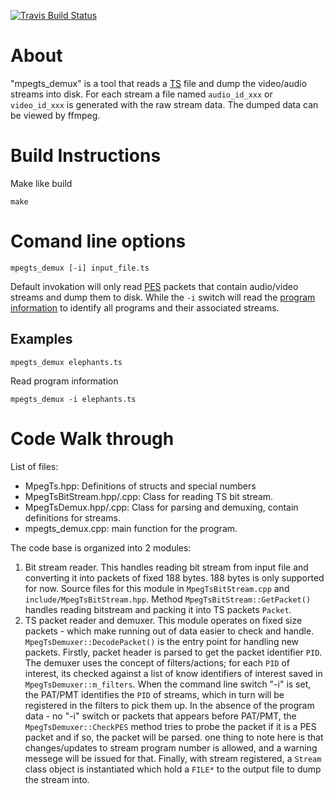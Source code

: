 [![Travis Build Status](https://travis-ci.org/mohamed-moanis/mpegts_demux.svg?branch=master)](https://travis-ci.org/mohamed-moanis/mpegts_demux)

# About
"mpegts_demux" is a tool that reads a [TS](https://en.wikipedia.org/wiki/MPEG_transport_stream) file and dump the video/audio streams into disk.
For each stream a file named ```audio_id_xxx``` or ```video_id_xxx``` is generated with the raw stream data.
The dumped data can be viewed by ffmpeg.

# Build Instructions
Make like build
```
make
```

# Comand line options
```
mpegts_demux [-i] input_file.ts
```

Default invokation will only read [PES](https://en.wikipedia.org/wiki/Packetized_elementary_stream) packets that contain audio/video streams and dump them to disk.
While the ```-i``` switch will read the [program information](https://en.wikipedia.org/wiki/Program-specific_information) to identify all programs and their associated streams.

## Examples
```
mpegts_demux elephants.ts
```
Read program information
```
mpegts_demux -i elephants.ts
```

# Code Walk through
List of files:
* MpegTs.hpp: Definitions of structs and special numbers
* MpegTsBitStream.hpp/.cpp: Class for reading TS bit stream.
* MpegTsDemux.hpp/.cpp: Class for parsing and demuxing, contain definitions for streams.
* mpegts_demux.cpp: main function for the program.

The code base is organized into 2 modules:
1. Bit stream reader.
   This handles reading bit stream from input file and converting it into packets of fixed 188 bytes. 188 bytes is only supported for now. Source files for this module in ```MpegTsBitStream.cpp``` and ```include/MpegTsBitStream.hpp```.
   Method ```MpegTsBitStream::GetPacket()``` handles reading bitstream and packing it into TS packets ```Packet```.
2. TS packet reader and demuxer.
   This module operates on fixed size packets - which make running out of data easier to check and handle.
   ```MpegTsDemuxer::DecodePacket()``` is the entry point for handling new packets. Firstly, packet header is parsed to get the packet identifier ```PID```. The demuxer uses the concept of filters/actions; for each ```PID``` of interest, its checked against a list of know identifiers of interest saved in ```MpegTsDemuxer::m_filters```. When the command line switch "-i" is set, the PAT/PMT identifies the ```PID``` of streams, which in turn will be registered in the filters to pick them up. In the absence of the program data - no "-i" switch or packets that appears before PAT/PMT, the ```MpegTsDemuxer::CheckPES``` method tries to probe the packet if it is a PES packet and if so, the packet will be parsed. one thing to note here is that changes/updates to stream program number is allowed, and a warning messege will be issued for that.
   Finally, with stream registered, a ```Stream``` class object is instantiated which hold a ```FILE*``` to the output file to dump the stream into.

